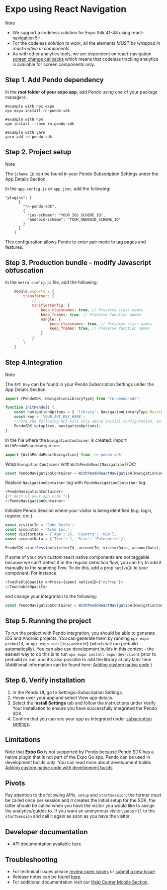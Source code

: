 # Expo using React Navigation

>[!NOTE]
>- We support a codeless solution for Expo Sdk 41-48 using react-navigation 5+.<br>
>- For the codeless solution to work, all the elements *MUST be wrapped in react-native ui components*.<br>
>- As with other analytics tools, we are dependent on react-navigation [screen change callbacks](https://reactnavigation.org/docs/screen-tracking/)
which means that codeless tracking analytics is available for screen components only.

## Step 1. Add Pendo dependency

In the **root folder of your expo app**, add Pendo using one of your package managers: 

```shell
#example with npx expo
npx expo install rn-pendo-sdk

#example with npm
npm install --save rn-pendo-sdk

#example with yarn
yarn add rn-pendo-sdk
```

## Step 2. Project setup

>[!NOTE]
>The `Scheme ID` can be found in your Pendo Subscription Settings under the App Details Section.

In the `app.config.js` or `app.json`, add the following:
```
"plugins": [
      [
        "rn-pendo-sdk",
        {
          "ios-scheme": "YOUR_IOS_SCHEME_ID",
          "android-scheme": "YOUR_ANDROID_SCHEME_ID"
        }
      ]
    ]
```
This configuration allows Pendo to enter pair mode to tag pages and features.

## Step 3. Production bundle - modify Javascript obfuscation
In the `metro.config.js` file, add the following:
```javascript
    module.exports = {
        transformer: {
            // ...
            minifierConfig: {
                keep_classnames: true, // Preserve class names
                keep_fnames: true, // Preserve function names
                mangle: {
                    keep_classnames: true, // Preserve class names
                    keep_fnames: true, // Preserve function names
                }
            }
        }
    }
```
## Step 4.Integration

>[!NOTE]
>The `API Key` can be found in your Pendo Subscription Settings under the App Details Section.

```typescript
import {PendoSDK, NavigationLibraryType} from "rn-pendo-sdk";

function initPendo() {
    const navigationOptions = { 'library': NavigationLibraryType.ReactNavigation };
    const key = 'YOUR_API_KEY_HERE';
    //note the following API will only setup initial configuration, to start collect analytics use start session
    PendoSDK.setup(key, navigationOptions);
}
```

In the file where the `NavigationContainer` is created:
import `WithPendoReactNavigation`:

```typescript
import {WithPendoReactNavigation} from 'rn-pendo-sdk'    
```

Wrap `NavigationContainer` with  `WithPendoReactNavigation` HOC:

```typescript
const PendoNavigationContainer = WithPendoReactNavigation(NavigationContainer);    
```

Replace `NavigationContainer` tag with `PendoNavigationContainer` tag:

```typescript jsx
<PendoNavigationContainer>
{/* Rest of your app code */}
</PendoNavigationContainer>
```
Initialize Pendo Session where your visitor is being identified (e.g. login, register, etc.).
```typescript
const visitorId = 'John Smith';
const accountId = 'Acme Inc.';
const visitorData = {'Age': 25, 'Country': 'USA'};
const accountData = {'Tier': 1, 'Size': 'Enterprise'};

PendoSDK.startSession(visitorId, accountId, visitorData, accountData);
```
If some of your own _custom_ react native components are not taggable because we can't detect it in the regular detection flow,
you can try to add it manually to the scanning flow. To do this, add a prop `nativeID` to your component.
For instance:
```typescript jsx
<TouchableOpacity onPress={open} nativeID={"myProp"}>      
</TouchableOpacity> 
```
and change your integration to the following:
```typescript
const PendoNavigationContainer = WithPendoReactNavigation(NavigationContainer,{nativeIDs:["myProp"]});
```
## Step 5. Running the project
To run the project with Pendo integration, you should be able to generate iOS and Android projects.
You can generate them by running `npx expo prebuild`, or `npx expo run:[ios|android]` (which will run prebuild automatically). You can also use development builds in this context - the easiest way to do this is to run `npx expo install expo-dev-client` prior to prebuild or run, and it's also possible to add the library at any later time (Additional information can be found here: [Adding custom native code](https://docs.expo.dev/workflow/customizing/#generate-native-projects-with-prebuild) )

## Step 6. Verify installation

1. In the Pendo UI, go to Settings>Subscription Settings.
2. Hover over your app and select View app details.
3. Select the **Install Settings** tab and follow the instructions under Verify Your Installation to ensure you have successfully integrated the Pendo SDK.
4. Confirm that you can see your app as Integrated under <a href="https://app.pendo.io/admin" target="_blank">subscription settings</a>.


## Limitations
Note that **Expo Go** is not supported by Pendo because Pendo SDK has a native plugin that is not part of the Expo Go app.
Pendo can be used in development builds *only*.
You can read more about development builds [Adding custom native code with development builds](https://docs.expo.dev/workflow/customizing/)

## Pivots
Pay attention to the following APIs, ``` setup ``` and ```startSession```; the former *must* be called once per session and it creates the initial setup for the SDK, the latter should be called when you have the visitor you would like to assign the analytics/guides to. If you want an anonymous visitor, pass ```nil``` to the ```startSession``` and call it again as soon as you have the visitor.  

## Developer documentation

- API documentation available [here](TODO:missing-link)

## Troubleshooting

- For technical issues please [review open issues](https://github.com/pendo-io/pendo-mobile-sdk/issues) or [submit a new issue](https://github.com/pendo-io/pendo-mobile-sdk/issues).
- Release notes can be found [here](https://developers.pendo.io/category/mobile-sdk/).
- For additional documentation visit our [Help Center Mobile Section](https://support.pendo.io/hc/en-us/categories/4403654621851-Mobile).